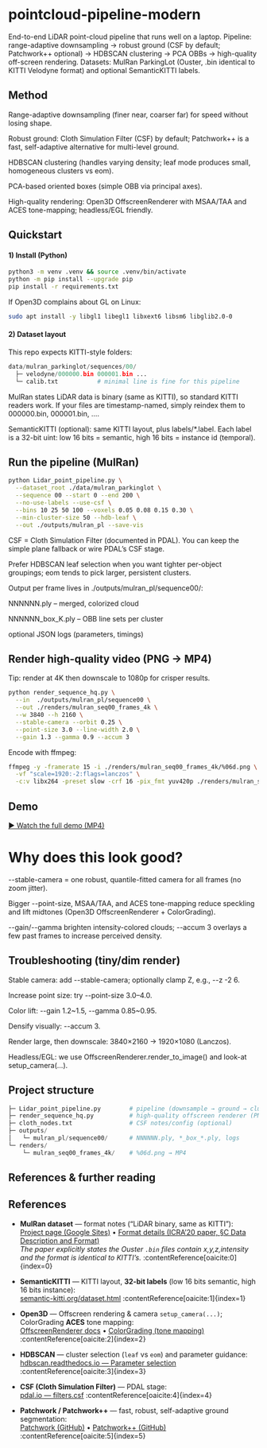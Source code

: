 # pointcloud-pipeline-modern

End-to-end LiDAR point-cloud pipeline that runs well on a laptop.
Pipeline: range-adaptive downsampling → robust ground (CSF by default; Patchwork++ optional) → HDBSCAN clustering → PCA OBBs → high-quality off-screen rendering.
Datasets: MulRan ParkingLot (Ouster, .bin identical to KITTI Velodyne format) and optional SemanticKITTI labels.


## Method
Range-adaptive downsampling (finer near, coarser far) for speed without losing shape.

Robust ground: Cloth Simulation Filter (CSF) by default; Patchwork++ is a fast, self-adaptive alternative for multi-level ground. 

HDBSCAN clustering (handles varying density; leaf mode produces small, homogeneous clusters vs eom). 

PCA-based oriented boxes (simple OBB via principal axes).

High-quality rendering: Open3D OffscreenRenderer with MSAA/TAA and ACES tone-mapping; headless/EGL friendly.

## Quickstart

#### 1) Install (Python)
```bash
python3 -m venv .venv && source .venv/bin/activate
python -m pip install --upgrade pip
pip install -r requirements.txt
```

If Open3D complains about GL on Linux:
```bash
sudo apt install -y libgl1 libegl1 libxext6 libsm6 libglib2.0-0
```

#### 2) Dataset layout
This repo expects KITTI-style folders:
```python
data/mulran_parkinglot/sequences/00/
  ├─ velodyne/000000.bin 000001.bin ...
  └─ calib.txt           # minimal line is fine for this pipeline
```

MulRan states LiDAR data is binary (same as KITTI), so standard KITTI readers work. If your files are timestamp-named, simply reindex them to 000000.bin, 000001.bin, ....

SemanticKITTI (optional): same KITTI layout, plus labels/*.label. Each label is a 32-bit uint: low 16 bits = semantic, high 16 bits = instance id (temporal).

## Run the pipeline (MulRan)
```bash
python Lidar_point_pipeline.py \
  --dataset_root ./data/mulran_parkinglot \
  --sequence 00 --start 0 --end 200 \
  --no-use-labels --use-csf \
  --bins 10 25 50 100 --voxels 0.05 0.08 0.15 0.30 \
  --min-cluster-size 50 --hdb-leaf \
  --out ./outputs/mulran_pl --save-vis
```

CSF = Cloth Simulation Filter (documented in PDAL). You can keep the simple plane fallback or wire PDAL’s CSF stage. 

Prefer HDBSCAN leaf selection when you want tighter per-object groupings; eom tends to pick larger, persistent clusters.


Output per frame lives in ./outputs/mulran_pl/sequence00/:

NNNNNN.ply – merged, colorized cloud

NNNNNN_box_K.ply – OBB line sets per cluster

optional JSON logs (parameters, timings)

## Render high-quality video (PNG → MP4)

Tip: render at 4K then downscale to 1080p for crisper results.

```bash
python render_sequence_hq.py \
  --in  ./outputs/mulran_pl/sequence00 \
  --out ./renders/mulran_seq00_frames_4k \
  --w 3840 --h 2160 \
  --stable-camera --orbit 0.25 \
  --point-size 3.0 --line-width 2.0 \
  --gain 1.3 --gamma 0.9 --accum 3
```

Encode with ffmpeg:

```bash
ffmpeg -y -framerate 15 -i ./renders/mulran_seq00_frames_4k/%06d.png \
  -vf "scale=1920:-2:flags=lanczos" \
  -c:v libx264 -preset slow -crf 16 -pix_fmt yuv420p ./renders/mulran_seq00_1080p.mp4
```



## Demo
[▶ Watch the full demo (MP4)]([docs/media/mulran_seq00_1080p.mp4](https://github.com/NaderNemati/pointcloud-pipeline-modern/blob/main/mulran_seq00_1080p.mp4))





# Why does this look good?

--stable-camera = one robust, quantile-fitted camera for all frames (no zoom jitter).

Bigger --point-size, MSAA/TAA, and ACES tone-mapping reduce speckling and lift midtones (Open3D OffscreenRenderer + ColorGrading). 

--gain/--gamma brighten intensity-colored clouds; --accum 3 overlays a few past frames to increase perceived density.


## Troubleshooting (tiny/dim render)

Stable camera: add --stable-camera; optionally clamp Z, e.g., --z -2 6.

Increase point size: try --point-size 3.0–4.0.

Color lift: --gain 1.2~1.5, --gamma 0.85~0.95.

Densify visually: --accum 3.

Render large, then downscale: 3840×2160 → 1920×1080 (Lanczos).

Headless/EGL: we use OffscreenRenderer.render_to_image() and look-at setup_camera(...). 

## Project structure

```python
├─ Lidar_point_pipeline.py        # pipeline (downsample → ground → cluster → OBB)
├─ render_sequence_hq.py          # high-quality offscreen renderer (PNG)
├─ cloth_nodes.txt                # CSF notes/config (optional)
├─ outputs/
│   └─ mulran_pl/sequence00/      # NNNNNN.ply, *_box_*.ply, logs
└─ renders/
    └─ mulran_seq00_frames_4k/    # %06d.png → MP4
```

## References & further reading

## References

- **MulRan dataset** — format notes (“LiDAR binary, same as KITTI”):  
  [Project page (Google Sites)](https://sites.google.com/view/mulran-dataset/home) •
  [Format details (ICRA’20 paper, §C Data Description and Format)](https://gisbi-kim.github.io/publications/gkim-2020-icra.pdf)  
  *The paper explicitly states the Ouster `.bin` files contain x,y,z,intensity and the format is identical to KITTI’s.* :contentReference[oaicite:0]{index=0}

- **SemanticKITTI** — KITTI layout, **32-bit labels** (low 16 bits semantic, high 16 bits instance):  
  [semantic-kitti.org/dataset.html](https://semantic-kitti.org/dataset.html) :contentReference[oaicite:1]{index=1}

- **Open3D** — Offscreen rendering & camera `setup_camera(...)`; ColorGrading **ACES** tone mapping:  
  [OffscreenRenderer docs](https://www.open3d.org/docs/latest/python_api/open3d.visualization.rendering.OffscreenRenderer.html) •
  [ColorGrading (tone mapping)](https://www.open3d.org/docs/latest/python_api/open3d.visualization.rendering.ColorGrading.html) :contentReference[oaicite:2]{index=2}

- **HDBSCAN** — cluster selection (`leaf` vs `eom`) and parameter guidance:  
  [hdbscan.readthedocs.io — Parameter selection](https://hdbscan.readthedocs.io/en/latest/parameter_selection.html) :contentReference[oaicite:3]{index=3}

- **CSF (Cloth Simulation Filter)** — PDAL stage:  
  [pdal.io — filters.csf](https://pdal.io/en/stable/stages/filters.csf.html) :contentReference[oaicite:4]{index=4}

- **Patchwork / Patchwork++** — fast, robust, self-adaptive ground segmentation:  
  [Patchwork (GitHub)](https://github.com/LimHyungTae/patchwork) •
  [Patchwork++ (GitHub)](https://github.com/url-kaist/patchwork-plusplus) :contentReference[oaicite:5]{index=5}
